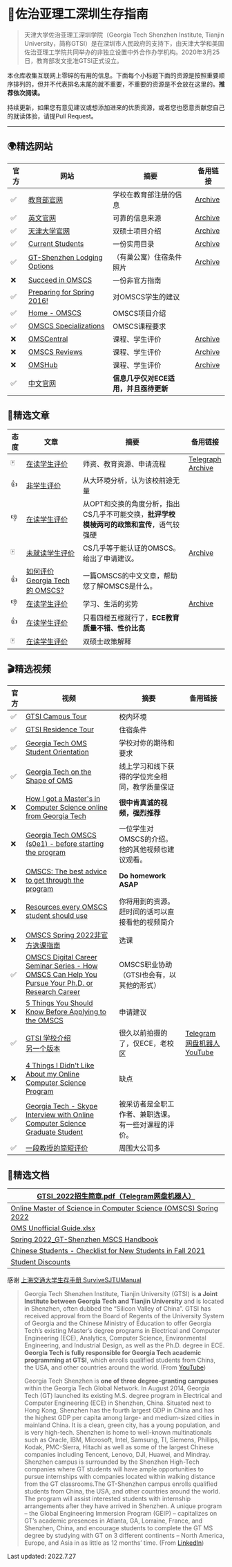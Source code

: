 # 🐝佐治亚理工深圳生存指南

> 天津大学佐治亚理工深圳学院（Georgia Tech Shenzhen Institute, Tianjin University，简称GTSI）是在深圳市人民政府的支持下，由天津大学和美国佐治亚理工学院共同举办的非独立设置中外合作办学机构。2020年3月25日，教育部发文批准GTSI正式设立。
>

本仓库收集互联网上零碎的有用的信息。下面每个小标题下面的资源是按照重要顺序排列的，但并不代表排名末尾的就不重要，不重要的资源是不会放在这里的。**推荐依次阅读。**

持续更新，如果您有意见建议或想添加进来的优质资源，或者您也愿意贡献您自己的就读体验，请提Pull Request。

---



## 🌍精选网站

| 官方 | 网站                                                         | 摘要                                  | 备用链接                                                     |
| ---- | ------------------------------------------------------------ | ------------------------------------- | ------------------------------------------------------------ |
| ✅    | [教育部官网](https://www.crs.jsj.edu.cn/aproval/detail/2766) | 学校在教育部注册的信息                | [Archive](https://web.archive.org/web/20220528083820/https://www.crs.jsj.edu.cn/aproval/detail/2766) |
| ✅    | [英文官网](https://shenzhen.gatech.edu)                      | 可靠的信息来源                        | [Archive](https://web.archive.org/web/20220703081443/https://www.shenzhen.gatech.edu/) |
| ✅    | [天津大学官网](http://cic.tju.edu.cn/info/1051/1937.htm)     | 双硕士项目介绍                        | [Archive](https://web.archive.org/web/20220728164106/http://cic.tju.edu.cn/info/1051/1937.htm) |
| ✅    | [Current Students](https://www.shenzhen.gatech.edu/current-students/) | 一份实用目录                          | [Archive](https://web.archive.org/web/20220604082716/https://www.shenzhen.gatech.edu/current-students/) |
| ✅    | [GT-Shenzhen Lodging Options](https://www.shenzhen.gatech.edu/current-students/gt-shenzhen-lodging-options/) | （有巢公寓）住宿条件照片              | [Archive](https://web.archive.org/web/20220604082720/https://www.shenzhen.gatech.edu/current-students/gt-shenzhen-lodging-options/) |
| ❌    | [Succeed in OMSCS](http://omscs.wikidot.com/)                | 一份非官方指南                        |                                                              |
| ✅    | [Preparing for Spring 2016!](https://www.reddit.com/r/OMSCS/comments/3rghng/preparing_for_spring_2016/) | 对OMSCS学生的建议                     |                                                              |
| ✅    | [Home - OMSCS](https://omscs.gatech.edu)                     | OMSCS项目介绍                         |                                                              |
| ✅    | [OMSCS Specializations](https://omscs.gatech.edu/program-info/specializations) | OMSCS课程要求                         |                                                              |
| ❌    | [OMSCentral](https://www.omscentral.com/)                    | 课程、学生评价                        | [Archive](https://web.archive.org/web/20220727103427/https://www.omscentral.com/) |
| ❌    | [OMSCS Reviews](https://awaisrauf.github.io/omscs_reviews/)  | 课程、学生评价                        | [Archive](https://web.archive.org/web/20220727103622/https://awaisrauf.github.io/omscs_reviews/) |
| ❌    | [OMSHub](https://omshub.org/)                                | 课程、学生评价                        | [Archive](https://web.archive.org/web/20220727103532/https://omshub.org/) |
| ✅    | [中文官网](http://www.gtsi.edu.cn)                           | **信息几乎仅对ECE适用，并且亟待更新** |                                                              |

## 📖精选文章

| 态度 | 文章                                                         | 摘要                                                         | 备用链接                                                     |
| ---- | ------------------------------------------------------------ | ------------------------------------------------------------ | ------------------------------------------------------------ |
| 🀄️    | [在读学生评价](https://www.zhihu.com/question/39689377/answer/2089696520) | 师资、教育资源、申请流程                                     | [Telegraph](https://telegra.ph/怎么样评价天津大学佐治亚理工合办的深圳研究院-07-21)<br />[Archive](https://web.archive.org/web/20220721072757/https://www.zhihu.com/question/39689377/answer/2089696520) |
| 👍    | [非学生评价](https://www.zhihu.com/question/39689377/answer/2430286020) | 从大环境分析，认为该校前途无量                               |                                                              |
| 👎    | [在读学生评价](https://www.zhihu.com/question/39689377/answer/2416400617) | 从OPT和交换的角度分析，指出CS几乎不可能交换，**批评学校模棱两可的政策和宣传**，语气较强硬 |                                                              |
| 🀄️    | <span id="omscs">[未就读学生评价](https://www.zhihu.com/question/39689377/answer/2486316349)</span> | CS几乎等于能认证的OMSCS。给出了申请建议。                    | [Archive](https://web.archive.org/web/20220718111153/https://www.zhihu.com/question/39689377/answer/2486316349) |
| 👍    | [如何评价 Georgia Tech 的 OMSCS?](https://www.zhihu.com/question/24570155/answer/37717958) | 一篇OMSCS的中文文章，帮助您了解OMSCS是什么。                 |                                                              |
| 👎    | [在读学生评价](https://www.zhihu.com/question/39689377/answer/2130205892) | 学习、生活的劣势                                             | [Archive](https://web.archive.org/web/20220722051423/https://www.zhihu.com/question/39689377/answer/2130205892) |
| 👍    | [在读学生评价](https://www.1point3acres.com/bbs/thread-655947-1-1.html) | 只看四楼五楼就行了，**ECE教育质量不错、性价比高**            |                                                              |
| 🀄️    | [在读学生评价](https://www.zhihu.com/question/39689377/answer/2124180545) | 双硕士政策解释                                               |                                                              |

## 🎬精选视频

| 官方 | 视频                                                         | 摘要                                                  | 备用链接                                                     |
| ---- | ------------------------------------------------------------ | ----------------------------------------------------- | ------------------------------------------------------------ |
| ✅    | [GTSI Campus Tour](https://www.bilibili.com/video/BV1CS4y1K7MD) | 校内环境                                              |                                                              |
| ✅    | [GTSI Residence Tour](https://youtu.be/JtS_J6wHJ4o)          | 住宿条件                                              |                                                              |
| ✅    | [Georgia Tech OMS Student Orientation](https://youtube.com/playlist?list=PLl2dezBNo_Bme8RliCeBnjeK5_KnElfNU) | 学校对你的期待和要求                                  |                                                              |
| ✅    | [Georgia Tech on the Shape of OMS](https://youtu.be/zihmiLx3Xlk) | 线上学习和线下获得的学位完全相同，教学质量保证        |                                                              |
| ❌    | [How I got a Master's in Computer Science online from Georgia Tech](https://youtu.be/Xf1yOp8tILA) | **很中肯真诚的视频，强烈推荐**                        |                                                              |
| ❌    | [Georgia Tech OMSCS (s0e1) - before starting the program](https://www.youtube.com/watch?v=T3jyD3oqmW4) | 一位学生对OMSCS的介绍。<br />他的其他视频也建议观看。 |                                                              |
| ❌    | [OMSCS: The best advice to get through the program](https://youtu.be/FzAdoqkUWXE) | **Do homework ASAP**                                  |                                                              |
| ❌    | [Resources every OMSCS student should use](https://www.youtube.com/watch?v=9zRWHD3aLek) | 你将用到的资源。赶时间的话可以直接看他的视频简介      |                                                              |
| ❌    | [OMSCS Spring 2022非官方选课指南](https://youtu.be/AjR0jqpoK-M) | 选课                                                  |                                                              |
| ✅    | [OMSCS Digital Career Seminar Series - How OMSCS Can Help You Pursue Your Ph.D. or Research Career](https://youtu.be/qQkq4XufQ5U) | OMSCS职业协助（GTSI也会有，以其他的形式）             |                                                              |
| ❌    | [5 Things You Should Know Before Applying to the OMSCS](https://youtu.be/jPgiDo5ExRQ) | 申请建议                                              |                                                              |
| ✅    | [GTSI 学校介绍](http://www.gtsi.edu.cn/media/videos/GT-Shenzhen.mp4?modestbranding=1&rel=0&controls=0&showinfo=0&html5=1&autoplay=1)<br />[另一个版本](https://www.youtube.com/watch?v=Fd_GyU4ylAE) | 很久以前拍摄的了，仅ECE，老校区                       | [Telegram网盘机器人](https://t.me/WangPanBOT?start=file9fd0605b953fdc42)<br />[YouTube](https://www.youtube.com/watch?v=iOc3Rkg9v24) |
| ❌    | [4 Things I Didn't Like About my Online Computer Science Program](https://www.youtube.com/watch?v=PpEXo6EkWsc) | 缺点                                                  |                                                              |
| ✅    | [Georgia Tech - Skype Interview with Online Computer Science Graduate Student](https://www.youtube.com/watch?v=ax9ybaxbmv8) | 被采访者是全职工作者、兼职选课。有一些对课程的评价。  |                                                              |
| ✅    | [一段教授的简短评价](https://t.me/WangPanBOT?start=file6ce5dd2f1f951bb0) | 周围大公司多                                          |                                                              |

## 📃精选文档

| [GTSI_2022招生简章.pdf（Telegram网盘机器人）](https://t.me/WangPanBOT?start=file1752d1c78b035d3f) |
| ------------------------------------------------------------ |
| [Online Master of Science in Computer Science (OMSCS) Spring 2022](https://omscs.gatech.edu/sites/default/files/documents/Other_docs/spring_2022_orientation_document_v02.pdf) |
| [OMS Unofficial Guide.xlsx](https://docs.google.com/spreadsheets/d/1elFP6k8zEOubNJ7lIFNmgTP5J-vKoS4R/htmlview) |
| [Spring 2022_GT-Shenzhen MSCS Handbook](https://docs.qq.com/pdf/DTmJ2aUtqa1ViTVF3?&u=03e978e634e649b7af8e8c2295d5f3a0) |
| [Chinese Students - Checklist for New Students in Fall 2021](https://docs.qq.com/doc/DTkVsZmxKRUdHSGRj) |
| [Student Discounts](https://docs.google.com/spreadsheets/d/1xatwCPgZDFe3-Gl1KiWqpBt9pV7KNS7j-IuPGD6xrfA/edit#gid=1623988833) |

感谢 [上海交通大学生存手册  SurviveSJTUManual](https://github.com/SurviveSJTU/SurviveSJTUManual)



> Georgia Tech Shenzhen Institute, Tianjin University (GTSI) is **a Joint Institute between Georgia Tech and Tianjin University** and is located in Shenzhen, often dubbed the “Silicon Valley of China”. GTSI has received approval from the Board of Regents of the University System of Georgia and the Chinese Ministry of Education to offer Georgia Tech’s existing Master’s degree programs in Electrical and Computer Engineering (ECE), Analytics, Computer Science, Environmental Engineering, and Industrial Design, as well as the Ph.D. degree in ECE. **Georgia Tech is fully responsible for Georgia Tech academic programming at GTSI**, which enrolls qualified students from China, the USA, and other countries around the world. (From [YouTube](https://www.youtube.com/channel/UCdPgwthLdjt4VIjM7zBbTeA/about))
>
> Georgia Tech Shenzhen is **one of three degree-granting campuses** within the Georgia Tech Global Network. In August 2014, Georgia Tech (GT) launched its existing M.S. degree program in Electrical and Computer Engineering (ECE) in Shenzhen, China. Situated next to Hong Kong, Shenzhen has the fourth largest GDP in China and has the highest GDP per capita among large- and medium-sized cities in mainland China. It is a clean, green city, has a young population, and is very high-tech. Shenzhen is home to well-known multinationals such as Oracle, IBM, Microsoft, Intel, Samsung, TI, Siemens, Phillips, Kodak, PMC-Sierra, Hitachi as well as some of the largest Chinese companies including Tencent, Lenovo, DJI, Huawei, and Mindray. Shenzhen campus is surrounded by the Shenzhen High-Tech companies where GT students will have ample opportunities to pursue internships with companies located within walking distance from the GT classrooms.The GT-Shenzhen campus enrolls qualified students from China, the USA, and other countries around the world. The program will assist interested students with internship arrangements after they have arrived in Shenzhen. A unique program – the Global Engineering Immersion Program (GEIP) – capitalizes on GT’s academic presences in Atlanta, GA, Lorraine, France, and Shenzhen, China, and encourage students to complete the GT MS degree by studying with GT on 3 different continents – North America, Europe, and Asia in as little as 12 months’ time. (From [LinkedIn](https://www.linkedin.com/company/georgia-tech-shenzhen/))

Last updated: 2022.7.27
